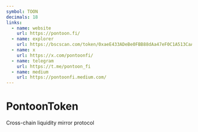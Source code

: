 ```yaml
---
symbol: TOON
decimals: 18
links:
  - name: website
    url: https://pontoon.fi/
  - name: explorer
    url: https://bscscan.com/token/0xaeE433ADeBe0FBB88dAa47eF0C1A513CaA52EF02
  - name: x
    url: https://x.com/pontoonfi/
  - name: telegram
    url: https://t.me/pontoon_fi
  - name: medium
    url: https://pontoonfi.medium.com/
---
```


# PontoonToken

Cross-chain liquidity mirror protocol
